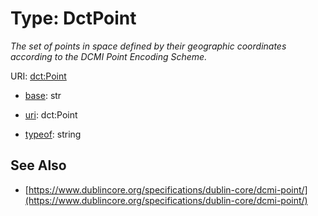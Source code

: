 # Type: DctPoint




_The set of points in space defined by their geographic coordinates according to the DCMI Point Encoding Scheme._



URI: [dct:Point](http://purl.org/dc/terms/Point)

* [base](https://w3id.org/linkml/base): str

* [uri](https://w3id.org/linkml/uri): dct:Point


* [typeof](https://w3id.org/linkml/typeof): string







## See Also

* [https://www.dublincore.org/specifications/dublin-core/dcmi-point/](https://www.dublincore.org/specifications/dublin-core/dcmi-point/)


